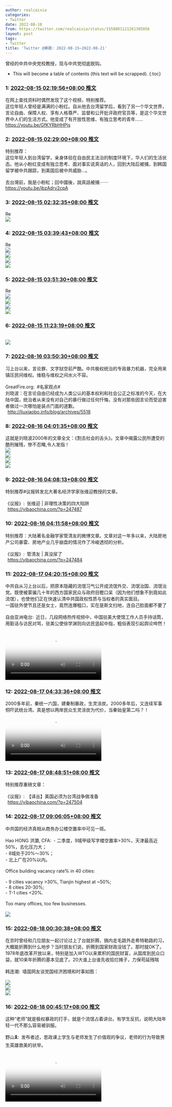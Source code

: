 ```yaml
---
author: realcaixia
categories:
- Twitter
date: 2022-08-18
from: https://twitter.com/realcaixia/status/1558881121261305856
layout: post
tags:
- Twitter
title: 'Twitter @蔡霞: 2022-08-15~2022-08-21'
---
```


曾经的中共中央党校教授，现与中共党彻底脱钩。 

* This will become a table of contents (this text will be scrapped).
{:toc}

### 1: [2022-08-15 02:19:56+08:00 推文](https://twitter.com/realcaixia/status/1558881121261305856)

在网上查找资料时偶然发现了这个视频，特别推荐。<br>这位年轻人曾经是满满的小粉红。自从他去台湾留学后，看到了另一个华文世界，言论自由、保障人权、享有人格尊严、监督和公开批评政府官员等，是这个华文世界中人们的生活方式。他变成了有开放性思维、有独立思考的青年…… <a href="https://youtu.be/GfKYRbHHPjs" target="_blank" rel="noopener noreferrer">https://youtu.be/GfKYRbHHPjs</a>

### 2: [2022-08-15 02:29:00+08:00 推文](https://twitter.com/realcaixia/status/1558883401159114753)

特别推荐：<br>这位年轻人到台湾留学，亲身体验在自由民主法治的制度环境下，华人们的生活状态。他从小粉红变成有独立思考、面对事实说真话的人，回到大陆后被捕，到韩国留学被中共跟踪，到美国后被中共威胁…。<br><br>去台灣前，我是小粉紅；回中國後，說真話被捕⋯⋯ <a href="https://youtu.be/jbzAdrv2cpA" target="_blank" rel="noopener noreferrer">https://youtu.be/jbzAdrv2cpA</a>

### 3: [2022-08-15 02:32:35+08:00 推文](https://twitter.com/realcaixia/status/1558884306210242563)

Re <br><img style="" src="https://pbs.twimg.com/media/FaJFA3vWIAMIGKb?format=jpg&amp;name=orig" referrerpolicy="no-referrer">

### 4: [2022-08-15 03:39:43+08:00 推文](https://twitter.com/realcaixia/status/1558901199096750080)

Re <br><img style="" src="https://pbs.twimg.com/media/FaJUX6DWYAICJ71?format=jpg&amp;name=orig" referrerpolicy="no-referrer"><br><img style="" src="https://pbs.twimg.com/media/FaJUX6GWQAExba7?format=jpg&amp;name=orig" referrerpolicy="no-referrer"><br><img style="" src="https://pbs.twimg.com/media/FaJUX6EWIAEVtZA?format=jpg&amp;name=orig" referrerpolicy="no-referrer"><br><img style="" src="https://pbs.twimg.com/media/FaJUX6EXkAc5zkd?format=jpg&amp;name=orig" referrerpolicy="no-referrer">

### 5: [2022-08-15 03:51:30+08:00 推文](https://twitter.com/realcaixia/status/1558904164612280323)

Re <br><img style="" src="https://pbs.twimg.com/media/FaJXErpX0Ag8HUi?format=jpg&amp;name=orig" referrerpolicy="no-referrer"><br><img style="" src="https://pbs.twimg.com/media/FaJXErpXoAAcf2C?format=jpg&amp;name=orig" referrerpolicy="no-referrer"><br><img style="" src="https://pbs.twimg.com/media/FaJXErpXEAEvnqk?format=jpg&amp;name=orig" referrerpolicy="no-referrer"><br><img style="" src="https://pbs.twimg.com/media/FaJXErpXwAAGMgB?format=jpg&amp;name=orig" referrerpolicy="no-referrer">

### 6: [2022-08-15 11:23:19+08:00 推文](https://twitter.com/realcaixia/status/1559017866837516288)

<br><img style="" src="https://pbs.twimg.com/media/FaK-fMuXEAAu32r?format=jpg&amp;name=orig" referrerpolicy="no-referrer">

### 7: [2022-08-16 03:50:30+08:00 推文](https://twitter.com/realcaixia/status/1559266302425956354)

习上台以来，言论罪、文字狱空前严酷。中共极权统治的专政暴力机器，完全用来镇压民间维权。维稳与维权之间水火不容。<br><br>GreatFire.org: #名家观点#<br>刘晓波：在言论自由已经成为人类公认的基本权利和社会公正之标准的今天，在大陆中国，统治者从来没有对自己的暴行做过任何忏悔，没有对那些因言论而受迫害者做过一次哪怕是装点门面的道歉。<br> <a href="http://liuxiaobo.info/blog/archives/5518" target="_blank" rel="noopener noreferrer">http://liuxiaobo.info/blog/archives/5518</a>

### 8: [2022-08-16 04:01:35+08:00 推文](https://twitter.com/realcaixia/status/1559269090468024320)

这就是刘晓波2000年的文章全文：《割去社会的舌头》。文章中揭露公民所遭受的酷刑摧残，惨不忍睹,令人发指！<br><img style="" src="https://pbs.twimg.com/media/FaOi9DSXEAE16HB?format=jpg&amp;name=orig" referrerpolicy="no-referrer"><br><img style="" src="https://pbs.twimg.com/media/FaOi9UEWIAAkADp?format=jpg&amp;name=orig" referrerpolicy="no-referrer"><br><img style="" src="https://pbs.twimg.com/media/FaOi9n0XEAEPE3N?format=jpg&amp;name=orig" referrerpolicy="no-referrer"><br><img style="" src="https://pbs.twimg.com/media/FaOi-G-WYAAqsiO?format=jpg&amp;name=orig" referrerpolicy="no-referrer">

### 9: [2022-08-16 04:08:13+08:00 推文](https://twitter.com/realcaixia/status/1559270757175369731)

特别推荐#议报转发北大著名经济学家张维迎教授的文章。<br><br>《议报》: 张维迎 | 非理性决策的四大陷阱<br> <a href="https://yibaochina.com/?p=247487" target="_blank" rel="noopener noreferrer">https://yibaochina.com/?p=247487</a>

### 10: [2022-08-16 04:11:58+08:00 推文](https://twitter.com/realcaixia/status/1559271704353980416)

特别推荐：大陆著名金融学家管清友的微博文章。文章对这一年多以来，大陆房地产公司暴雷、房地产业几乎崩盘的情况作了冷峻透彻的分析。<br><br>《议报》: 管清友 | 真没尿了<br> <a href="https://yibaochina.com/?p=247484" target="_blank" rel="noopener noreferrer">https://yibaochina.com/?p=247484</a>

### 11: [2022-08-17 04:20:15+08:00 推文](https://twitter.com/realcaixia/status/1559636175194923008)

中共自从习上台以后，把原本隐藏的流氓习气公开成流氓外交、流氓治国、流氓治党。既使被蒙骗几十年的西方国家民众与政府目瞪口呆（因为他们想象不到竟如此流氓），也使他们正在快速认清中共国政权性质与当权者的真实面目。<br>一国驻外使节且还是女士，竟然连爆粗口，实在是斯文扫地，连自己脸面都不要了<br><br>自由亚洲电台: 近日，几段网络热传视频中，中国驻美大使馆工作人员手持话筒，用脏话与访民对骂，驻美公使徐学渊则向访民竖起中指，粗俗表现引起舆论哗然！<br><br><video src="https://video.twimg.com/ext_tw_video/1559244110346833920/pu/vid/720x720/JjUnPgWFO158fjhf.mp4?tag=12" controls="controls" poster="https://pbs.twimg.com/ext_tw_video_thumb/1559244110346833920/pu/img/Hy77YbWJKJBNaMAu.jpg"></video>

### 12: [2022-08-17 04:33:36+08:00 推文](https://twitter.com/realcaixia/status/1559639537046937609)

2000多年前，秦统一六国，建秦制暴政，生灵涂炭。2000多年后，又连续军事恫吓武统台湾。真是想以两岸民众生灵涂炭为代价，当秦始皇第二吗？！<br><video src="https://video.twimg.com/ext_tw_video/1559639445770539022/pu/vid/360x492/U9DyQ290TRhf1Ol5.mp4?tag=12" controls="controls" poster="https://pbs.twimg.com/ext_tw_video_thumb/1559639445770539022/pu/img/Gd5Xu54XFB21-BtE.jpg"></video>

### 13: [2022-08-17 08:48:51+08:00 推文](https://twitter.com/realcaixia/status/1559703769197182978)

特别推荐重磅文章：<br><br>《议报》: 【译丛】美国必须为台湾战争做准备<br> <a href="https://yibaochina.com/?p=247504" target="_blank" rel="noopener noreferrer">https://yibaochina.com/?p=247504</a>

### 14: [2022-08-17 09:06:05+08:00 推文](https://twitter.com/realcaixia/status/1559708107701456897)

中共国的经济真相从商务办公楼空置率中可见一斑。<br><br>Hao HONG 洪灝, CFA: - 二季度，9城甲级写字楼空置率&gt;30%，天津最高近50%，去化压力大；<br>- 8城处于20%～30%；<br>- 北上广在20%以内。<br><br>Office building vacancy rate% in 40 cities:<br><br>- 9 cities vacancy &gt;30%, Tianjin highest at ~50%;<br>- 8 cities 20-30%;<br>- T-1 cities &lt;20%.<br><br>Too many offices, too few businesses.<br><br><img style="" src="https://pbs.twimg.com/media/FaSMCjOXwAIM0z2?format=jpg&amp;name=orig" referrerpolicy="no-referrer">

### 15: [2022-08-18 00:30:38+08:00 推文](https://twitter.com/realcaixia/status/1559940780344614915)

在京时曾经和几位朋友一起讨论过上了台就折腾，搞内走毛路外走希特勒路的习，大概能折腾到什么地步？当时朋友们说，折腾到国家财政没钱了。那时就OK了。<br>1978年底改革开放以来，特别是加入WTO以来累积的国民财富，从国库到民众口袋，就10来年折腾的基本见底了。20大谁上台谁先收拾烂摊子，力保苟延残喘<br><br>韩连潮: 墙国网友谈党国经济困境和时事如图：<br><br><img style="" src="https://pbs.twimg.com/media/FaXNHJmXoAEaVP7?format=jpg&amp;name=orig" referrerpolicy="no-referrer"><br><img style="" src="https://pbs.twimg.com/media/FaXNHJpWYAEAwCp?format=jpg&amp;name=orig" referrerpolicy="no-referrer"><br><img style="" src="https://pbs.twimg.com/media/FaXNHJtXkAAXQdy?format=jpg&amp;name=orig" referrerpolicy="no-referrer">

### 16: [2022-08-18 00:45:17+08:00 推文](https://twitter.com/realcaixia/status/1559944463715389444)

这种“老师”就是极权暴政的打手，就是个流氓占着讲台。有学生反抗，说明大陆年轻一代不那么容易被驯服。<br><br>野山🎗: 发布者述，思政课上学生与老师发生了价值观的争议，老师的行为导致男生英雄救美的状举。<br><br><video src="https://video.twimg.com/ext_tw_video/1559419478127308800/pu/vid/320x564/08B2Fm4Hqas7gLDr.mp4?tag=12" controls="controls" poster="https://pbs.twimg.com/ext_tw_video_thumb/1559419478127308800/pu/img/RYZi6ObzgSUNj3po.jpg"></video>

